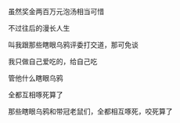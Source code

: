 虽然奖金两百万元泡汤相当可惜

不过往后的漫长人生

叫我跟那些瞎眼乌鸦评委打交道，那可免谈

我只做自己爱吃的，给自己吃

管他什么瞎眼乌鸦

全都互相啄死算了



那些瞎眼乌鸦和带冠老鼠们，全都相互啄死，咬死算了